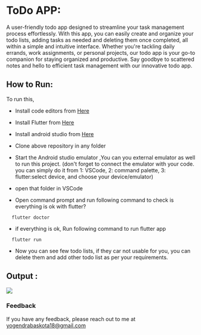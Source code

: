 
# ToDo APP:

A user-friendly todo app designed to streamline your task management process effortlessly. With this app, you can easily create and organize your todo lists, adding tasks as needed and deleting them once completed, all within a simple and intuitive interface. Whether you're tackling daily errands, work assignments, or personal projects, our todo app is your go-to companion for staying organized and productive. Say goodbye to scattered notes and hello to efficient task management with our innovative todo app.

## How to Run:
To run this, 
- Install code editors from [Here](https://code.visualstudio.com/download)
- Install Flutter from [Here](https://docs.flutter.dev/get-started/install) 
- Install android studio from [Here](https://developer.android.com/studio) 

- Clone above repository in any folder 
- Start the Android studio emulator ,You can you external emulator as well to run this project. (don't forget to connect the emulator with your code. you can simply do it from 1: VSCode, 2: command palette, 3: flutter:select device, and choose your device/emulator)
- open that folder in VSCode 

- Open command prompt and run following command to check is everything is ok with flutter?
```https
  flutter doctor
```
- if everything is ok, Run following command to run flutter app
```https
  flutter run 

```

- Now you can see few todo lists, if they car not usable for you, you can delete them and add other todo list as per your requirements.

 

## Output :
<img src="./assets/output.png" />

### Feedback

If you have any feedback, please reach out to me at yogendrabaskota18@gmail.com 





